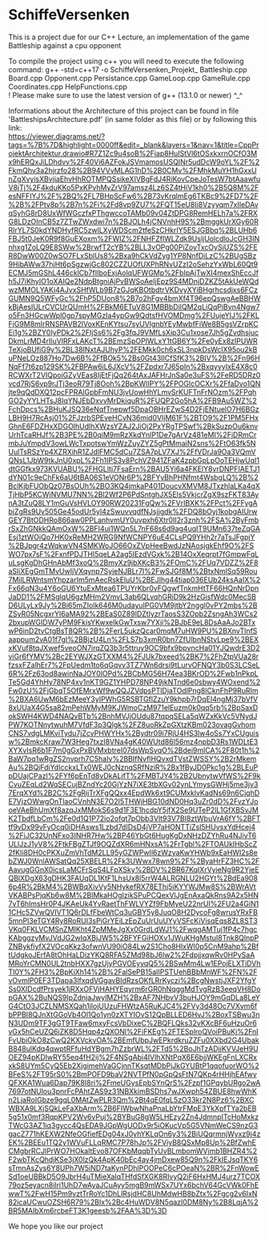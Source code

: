 # SchiffeVersenken
This is a project due for our C++ Lecture, an implementation of the game Battleship against a cpu opponent

To compile the project using c++ you will need to execute the following command:
g++ -std=c++17 -o SchiffeVersenken_Projekt_ Battleship.cpp Board.cpp Opponent.cpp Persistance.cpp GameLoop.cpp GameRule.cpp Coordinates.cpp HelpFunctions.cpp
<br/>! Please make sure to use the latest version of g++ (13.1.0 or newer) ^_^

Informations about the Architecture of this project can be found in file 'BattleshipsArchitecture.pdf' (in same folder as this file) or by following this link: <br/>
https://viewer.diagrams.net/?tags=%7B%7D&highlight=0000ff&edit=_blank&layers=1&nav=1&title=CppProjektArchitektur.drawio#R7Z1Zc9u4soB%2Fjap8HuIStVl6tOSxkxrnOCfO3Mx9hERQxJiLDhdvv%2F40Vi6AZFokJSVmamosUSQINr5udDcW9oYL%2F%2FkmQhv3a2hjrzfo28%2B94VVvMLAG1hD%2B0CMv%2FMhkMuYH1hGxxUnZgXvyisXBvjiaEhvHhROTMPQSsikeXIVBgFdJ4RiKovCpeJoTesW7btAaawfuV8jTj%2F4kduKKo5PxKPvhMyZrV97amsz4Lz6SZ4tHiV1kh0%2B5Q8M%2FesNFFIYJ%2F%2BQ%2FL7BHpScFw6%2B73vKrqlmEg6TKBc9%2FD7%2F%2B%2FPtv8p%2B7n%2Fi%2Fd8vp9ZU7%2FQT15eU8Ii8Vzyyqm7xIIeDAvqSyhG8rD8UxWfWGczfxPThgwccoTAMb09v04ZtDPG8RemHELh7a%2FRXG8LDzOInCB5z7ZTwZWxdwi7n%2BJOLh4jCNVnhH9S%2BmggkUrXGy60RRIrYL7S0kdYNDHyfRC5zwlLXyWDScm2tfeSzCHkrIY5ESJGBbq%2BLUHb6FBJ5t0JeK0R9f8GuEXoxm%2FWIZ%2FNHFZflWLZdk9UsljUolcdloJcGH3INnhxg1ZoLQ9E8SWw%2BrwfT2cYB%2BLL3vOPg00PiZoyTxcOySjUZS%2FER8DwW00Z0wSO7FLxSblUs8%2Bxa9hCkVdZyg1YP8NnfDiLzC%2BUgSBz9HibAWw37hjHt6pSgzwjGc802CZZUOfUXPhRNvUZzI2oSehzYxWbL60Qt9ECMJ5mGShL446cklCb7fIIboExjAolqUFWGMp%2FbIpAjTwXI4mexShEccJfh5J7iKhyIO1oXAIQe2NdpBtgniAjPvBWSoAeIjEpz9S4MDnjDZKZ5tAkUeWQdwzMMOLYAKi4AJvxSHfWLb9B7zGJqKBOtbdtrVKDvyXYiBHgrhcsdjxs6FCzGUMN9Q5WFyGc%2FhP5DUon8%2B7o2hFgv4bmXf4T96epQswgAeBBHWkBjAesIULrCVCUrQUmH%2FBkM6ETuV8G1MBBbDilQM2qLiQqPiBvn4Ngw7o5Fn3HGcwWpl0gp7spyMGzIa4ypGw9QdtsfHVOMDmg%2FUujeYIJ%2FKLFjG9M8mIrRNSPAVB2lVoxKEnKYtsu7syUVlgnbYEyMwbfFiWe8B5gsVZrpKCEi1g%2BZY0IyPDk2%2FIjSs6%2Fg3fqJ9VMfLsXip3Cu1xose7Jh5gZvdhsjucDkmLrMD4rIluVIRFxLAKcT%2BEmzSpOPlWLxY1tGB6Y%2Fe0yEx8zIPUWRTeXjoBUfiG9y%2BL38INxtAJUhyP%2FEMkk0ch6xSL3npkDsWclX95ou2kBuPNeLOz887Ho7Dw6B%2FfBOk5%2Bs0Gt43IICfSfK3%2BIV%2B%2Fn96HNqFf7t6zp129SK%2FBPAw6iL6JXcV%2FZpdxr7J65pIn%2BxqyvyIxE4X8c0RCWXrT2VIQpoiGZyVEas8IjEtFjQq264tAxJAFHrJnSa0e3uFS%2FeRD5DRz0vcd7RjS6vp9rJTj3eoR79Tj8Ooh%2BpKWlIPY%2FPOGlcOCXr%2FfaDvo1QNjte9qQdDXQ12pcFPRAlGpbFmNU3jvUowHhYLmvSrKUFTnFrNOzm%2FPqhGO2yYYLHTsJ8IqYNJEbDxvvMrDkiquR%2FUQP2Go5hA%2FB9Au5WZ%2FchDpcs%2BHuKJSQ36eNqfTnepwf5DpaOBHrEZwS4D2FjENtuelO7H6BGzLBH9H7RcAsj01%2FJzrbSPEveHCvN36mid0VIjM61F%2BTO9%2F1PM5FHxGhnE6FDZHxXDGOlhUdlhXWzsYZAJ2JiOj2PxYRgTPSwf%2BkSuzpOu6knvUrhTcaRHJf%2B3PE%2B0qiM9mRzXkdYnlP1De7gArVz481eMI%2FjDRmCrmbJuYmpdV3owLWcTxpotswYmWzZuyZYZ5gPtMmaiN2sns%2FtO63fk5NUulTsRSzYp4XZRXihR1ZJdlFMC5dCu7ZSA7pLV7XJ%2FfVDrJa9Oa3VQmVQNsL1JbW9tkJnU0xpL%2Fh1IPS3v8PchVZ941ZFaK4zpbGpLpOoTEHjwUqI1dtGGfkx973KVUABU%2FHGLltj7FsaErn%2BAU5Yi6a4FKElY8vrDNPFIAETJ1dYN01c9eChFk6aU6tBA06S1eVONr6P%2BFYyBhPHNfmt4WsbgLQ%2B%2BclKjbFUObQz07BsOUh%2BO3KQ4jmkaP401DoucvXMVM8JTxzhlaLKa4qXTjHbP5KCWjNVMU7NN%2Bl2Wf2P6PdSntghJX5EIs5VkjcrZgX9szFKT83AynA3tZuQ8LY1mGuVsHVLOY90RW20231FgQw%2FVrIBXK%2FPct%2FFygAbjZgRs9Uv505Ge45odUr5yI4zSwuvvqdfNJsjjgdk%2FDQ8bOyj1kobgAIUrwGEY7BtODHRo866aw0PPLanhvmUY0uvpxh6Xtr0II2r3znh%2FSA%2ByFmbrSxZhGNkkQAmOxW%2BFI4ui1WQn5L7nF68s6d9ag4uqIT9UMn637teZqGAEsj1ztWOiQo7HK0xReMH2WRG9NfWCNPY6uE4CLsPQ9YHh2r7aTsJFgpjY%2BJpgr4zWqkwVN4SMKWoJO66OxZVpHeeBwdJzNAosjgkEhf9O%2FSWO7px7sF%2FxnfPDJTHl5qeLA2ag5IEzdVGxk%2B14OxXeqrpt7fGmpwFqLuLsgKgDhGHnAbMf3xoQ%2BmyXz9jbXKcB3%2FOmC%2FUq7VDZZ%2F8aSliXEgGmTMvUwIjVXqynp7SyieNJBLr7I%2FwSJGf8M%2BtxNmlSq59Rou7MilLRWntsmYhpzarIm5mAecRskEluU%2BEJIhg44tiap036EUb24ksAaIX%2Fx66qN3u4Y6oGU6YtuExMtea6TPUYrKbr0vFQgwfTnkmHtTF66HQnNrDpnJaDD1%2FMSglqU6gzMHm2VmvL3ab6QLvqhGRiD9k2HzGisfWdc0MecSBD6ULyLx9Jy%2Bi65mZIolk646M0udayuIPG0VM9jtbY2nggl0vPY2mbs%2BZSyR05NcgxrYI6aMA92%2BEaS0Z89IDZtIyzrTaosS3ZOpb2ZsngAh3WCs22bxupWGIDW7yPM9FkisYKwxelkGwTxsw7YXji%2BJbE9eL8DsAaAJo2BTxwP6inD2tvCtgBsT8QR%2B%2FerL5ukzQcar0mqM7uHW9PU%2BXnvTlnfSaappum2vA01f7gI%2BBjzU4Ln%2FLS7b3xmR0bn7ZfUlbnNStvLpe9%2BEXxKVuf8tqJXwef5veoON7irqZQ3b3r5ttruy9OC9bfx9bpvncHa01YJQwdrE3D2viGr6fYMV%2Bc2EYWJXzGTXXM4%2FJUk7bxeed%2BK7%2FhZtpVUa28rfzsxFZalhEr7%2FpUedm1to6qGqvv3TZ7Wn6drsi9tLurvOFNQY3b0S3LCSeL6R%2Fz63od8awinNaJOY0lOPd%2BCbMG56H74ea3BKrOD%2Fwb1nPkpLTe5Gd4YhHy78NP4xv1nKT9GZ1YHPD78NP49jkNTnd6e0sbwy4WOxend%2Fw0zU%2FjGbqT5OfEMrxWf9wQQJZVdpsPTlDjaTOdlPng8lCknFhP9RuRIm%2BXA6UwM6bEzMeeY3yIPWhG5RSBTGflZzuY9khpb7rDqEI4ngMj37bVfV8xUUaX4G5sa82mPehWMyM9KJWmoCzM971elEuzm0k0qq5rb%2BpSaxDokSWH4KWD4NAQvBTb%2BnhMVJjOUdu87tqpqSELa5qWZxKkVc5VNydJPW7KOTNnytwuhM7VfdF3p3Qlgk%2FZ8uoRkZpGXtzKBm023ovagGvhomCNS7vdgLMKviTydu7jZcvPHWYHx%2Bydtr09i7RjU4HS3lw4oSs7YxCUguisw%2BmkcKraw7W3Heg7txzI8VNa4gK40WUtd86l56mz4npbD3Rs1WDLtE3XYXvIsR6b1F7m0gGxPxBVMxbtreI07dsWpSvqO%2Bdei9mlCA%2F80t1h%2BaW7pq1wRgZS2nvprh7C5haIv%2BBIfNvflHQvxdTVstZWSSY%2B2rMkemAu%2BQjFdiYdIcckxLTx0WEJ0cNznqSRfNziR%2Bx1fByJD0Pkc1g%2BLEuPpDUajCPazI%2FYf6pEnTd8vDkALjfT%2FMBTJY4%2B2UbnytwVfWS%2F9kCvuZEqLd2WqSECujBZndYc20GjYzN7iXE3tbXGv02ynLYmysGWHj5me3jv37ErqXYd%2B2C%2FgRijTrXFgQQxx4EpdWk6xt9CUMxklvKadNs69n6CjqhDE7VjzOWwgOnTlaoCVnhN3E7O2I5THWjHBG10dND0Hq3uZr0dD%2FvzYJooeVAeBhUmXf8azqJxMMokS6s9d1F3E1hcdpY5jfX2Se9UTeP2lL1GfXBSvJMK2TbdfLbCm%2Fe0d1Q1P72io2ofqt7pObb3Vlt93V7BI8ztWbuVrA6fY%2BFTtf9vDx99vFyOcq0iDHAsws1Lzbd7dIDsD4jVP7aHONTTiZsI5HUvsxYdHcej4%2FiJC32UnNFxo3INHR7Hw%2BP46YbGt6HugKgDxNHzDZYhRu4NJiyT6ULlJzJ1yV8%2FtkFBgZTJf9OQZdXR6mHNxsA%2FrTgbl%2FTOAUkIHbScZ2fKIi8DH0cPKXuZmVhTdM2LL95yGZWPwIl6zWzyaKwYHWb9xEaHWI2s8ebZWJ0WnlAWSatQq25XBELR%2Fk3UWwx78wn9%2F%2ByaHrFZ3HC%2FAavugGGnX0icsLaMCFrSqS4LFpXSky%2BDV%2BR67KqIXrVyieNg9R2YjeEQBlXDgX63gDHK3FAUqDL1KtF1LhsUx8l5rrW4ALRGNLU2HGYt%2BdEa9086p4R%2BkM4%2BWBqXivVy5NHykefRX78EThj5iKYYWJMw8S%2BWrAVtVKABPsPjqKb6w8M%2BlMkaHOgIzikSPuPCQexVlJgEnAxaQkRns9A2x5HN7vT6hImsHr0P4JKAeUk4YvRaetThFWLVYZf9FbMyeU22nrUI%2FU2a4GiN11CHc5ZVwQVIVT1Q6rDLfFbeWtCq3uGBY5y8JuqO8H2DycoFg8wrusYRxFB5mnPl3eTGY4Ry8RoRUI3sPjGrYEiLzEpZuUrUuUYyVSFcKiVisqEqs8ZL8ST3VKq0FKLVCMSnZMIKht4ZpMMeJgXx0GrdLdWJ1%2FwqgAMTuj1fP4c7hgcKAbggzyMvJVdJG2wIqXBjJW5%2BFYFGiHOXv1JWuKHgMstuI8Tnk8QlnpPZNBykfiyfX2VOcqKkz3ofwnVU90iO84Lw2S1Cho8HlxWI0p5CnM9ahp%2BftUdgkoJErfA8tOhHaLDizYKQ8RFA5ZMd98bJ6lw2%2FdpjjxqwRv0HPySaAMRoYrCMN0UL2tnbHXX7gzUjyPGVOEyvqQ5%2BSwMm4Lw1EPojELXTiDVhTI0Y%2FH3%2BpKiXh14%2B%2FalSePB15aIIPSTUehBBbMnWF%2FN%2FvOvmlP0EF3TDapa3lfxqdVGgavBIdRzsOKfLRrKyczi%2BcgNwstjJXF2YfgYSs0XIDcdfPrsyek1jRXxOFVjHAHYEqyrm6rGR0hNqggMdTvgRzB3eeqVH8DopGAX%2BuNQS9IpZdnjaJwylMZH%2BxAF7NHbvV3buHJOY9mGqDLa8LeYG4CtO3JCZLNMSXQah1jIojUUzuFHWtzA5RuKJC4%2FVy3d48Oc7VXvm6fbPPBI8QJnXtGGoVb4Ol1Qo1yn0zXTYIOvS12QpBLLED6HvJ%2BoxTSBwu3nN3UDm9TF3gGT9TFaw6mxyFcsVbDixeC%2BQFLQks32vKXcBF6uHzuOr6vGx5hCeUZQ6iZK8D5Hqp4zQXONl%2FiFKEg%2FTESplroQVoiPBuKj%2FnIFvUbiOkO8zCwQ2KXVckvOA%2BEmfUbpJwEPkrdkruZZFu0XXbd2G4UbakB848ulKdq4qwptRFfuHdYBgm7hZzbrWL%2FTd5%2BoJhTzADjjKVVJeH9UOEZ94pKDIwRY55eq4fH2ij%2F4NSgAbi4IVlhXNtPqX6E6bjjWKEgFnLXCRxxkS8UYm5CyQ5Eb2XjgimehVaGCjnnTKsqtMDbPjJkGYUBtP1qqofuorWO%2BFeS%2FT95rS0%2BmPOFD9baV2NVTPfN0pGpQsFtN7QKp4rHHjhEAfwvQFXKA1Wua6Dap79K8I8ri%2FmeUGysEpbSYnQrS%2Fzpf1GPqybURgo2wA7697otNUlou3pnrFcPAhtZAS9z31NBXkimBSDhs7wJXwph54ZBUE8hwWhKn2LjaRoIGbze9gqL0MAtZwPLR3Qm%2Bt4qE0fqL5zO33kr2N8Pz6%2BXCWBXA9LXjSQkLeFaXbArm%2B6FIWbwNhaPnaLbYtrFMpE3YkXpfTYa2bEB5g51x0mf3RqpKPV2Wv6vPuj%2BYBuG8gW5LHEzy2Zn4JdmnpITcHoMxkzTWcG3AZ1iq3gycc4QsEDA9JGpWgUODx9r5iOKucVp5G5VNmWeCS9nzG3gacZ771hKEXW2NfeOGfiefEDg04xJ0yhYKLqOn6y3%2BiUQqrmnjWyxz9j4zEK%2BEEu1TQ2y1WVuFLLqRMC7P78hJp%2FViyB8QSxMp8Up%2BfZwhECMgbrRCJlPrWO7HOkaltEvo87OFKbMqqbTyUvBLmbomWVjmb1BHZR4%2F2wbTKcQhdjKSe3jX0lzQk4ApK40bEc4ay4jmDxew85Q9n%2FkIEJsqTKY6sTmnAsZys6Y8UPh7W5iND7taKynPDhlPOOPeC6cPOeaN%2BR%2FnWowESd1oeUBBkD5O9JbrH4uTMieXaIqTHfdSfXGK8RIvyQ2iF6HxHMJ4urz7TCOX79oz5eyacn8ilri1UhD7wAyaJCuAyy5mgB9mWSx7UYx6bchV64GcVWk0FhEwwT%2FwH15Pm9vztTrRoYc1DhLlRsjdHC8UhMdwHB8bZtx%2Fgcg2v6IxN82icaUCwuOZSH6R79%2BIx%2Bc4HuWDV8N5qazI0DM8Ny%2B8LqjA%2BR5MAIbXm6rcbeFT3K1geesb%2FAA%3D%3D

We hope you like our project
